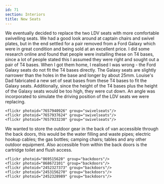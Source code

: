 ```yaml
---
id: 71
section: Interiors
title: New Seats
---
```


We eventually decided to replace the two LDV seats with more comfortable swivelling seats. We had a good look around at captain chairs and swivel plates, but in the end settled for a pair removed from a Ford Galaxy which were in great condition and being sold at an excellent price. I did some research online and found that people were installing these on T4 bases, since a lot of people stated this I assumed they were right and sought out a pair of T4 bases. When I got them home, I realised I was wrong - the Ford Galaxy seats do not fit the T4 bases directly. The Galaxy seats are slightly narrower than the holes in the base and longer by about 25mm. Louise's Dad fabricated a new set of seat bases from these T4 bases to fit the Galaxy seats. Additionally, since the height of the T4 bases plus the height of the Galaxy seats would be too high, they were cut down. An angle was incorporated to simulate the driving position of the LDV seats we were replacing.

    <flickr photoid="7657940926" group="swivelseats"/>
    <flickr photoid="7657937624" group="swivelseats"/>
    <flickr photoid="7657933230" group="swivelseats"/>

We wanted to store the outdoor gear in the back of van accessible through the back doors, this would be the water filling and waste pipes; electric hookup cables; the gas bottles; camping chairs; tables and any other outdoor equipment. Also accessible from within the back doors is the cartridge toilet and flush access.

    <flickr photoid="869515620" group="backdoors"/>
    <flickr photoid="868672101" group="backdoors"/>
    <flickr photoid="2452327373" group="backdoors"/>
    <flickr photoid="2453156270" group="backdoors"/>
    <flickr photoid="2452328989" group="backdoors"/>